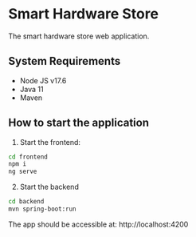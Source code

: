 # Smart Hardware Store

The smart hardware store web application.

## System Requirements

- Node JS v17.6
- Java 11
- Maven

## How to start the application

1. Start the frontend:

```bash
cd frontend
npm i
ng serve
```

2. Start the backend

```bash
cd backend
mvn spring-boot:run
```

The app should be accessible at: http://localhost:4200
